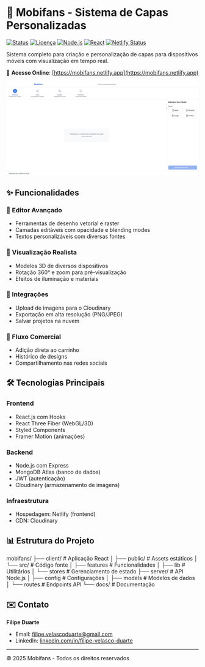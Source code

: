 # 🎨 Mobifans - Sistema de Capas Personalizadas

[![Status](https://img.shields.io/badge/status-em%20desenvolvimento-yellow)]()
[![Licença](https://img.shields.io/badge/license-CC--BY--4.0-blue)]()
[![Node.js](https://img.shields.io/badge/Node.js-14%2B-brightgreen)]()
[![React](https://img.shields.io/badge/React-17%2B-blue)]()
[![Netlify Status](https://api.netlify.com/api/v1/badges/2575eba2-1b06-4db8-af73-a7d0db2eabaa/deploy-status)](https://app.netlify.com/sites/mobifans/deploys)

Sistema completo para criação e personalização de capas para dispositivos móveis com visualização em tempo real.

🔗 **Acesso Online**: [https://mobifans.netlify.app](https://mobifans.netlify.app)

![Editor de Capas Mobifans](https://github.com/FilipeVDuarte/mobifans-capas-personalizadas/blob/main/CapturadeTela.png)

## ✨ Funcionalidades

### 🎨 Editor Avançado
- Ferramentas de desenho vetorial e raster
- Camadas editáveis com opacidade e blending modes
- Textos personalizáveis com diversas fontes

### 📱 Visualização Realista
- Modelos 3D de diversos dispositivos
- Rotação 360° e zoom para pré-visualização
- Efeitos de iluminação e materiais

### 🔄 Integrações
- Upload de imagens para o Cloudinary
- Exportação em alta resolução (PNG/JPEG)
- Salvar projetos na nuvem

### 🛒 Fluxo Comercial
- Adição direta ao carrinho
- Histórico de designs
- Compartilhamento nas redes sociais

## 🛠 Tecnologias Principais

### Frontend
- React.js com Hooks
- React Three Fiber (WebGL/3D)
- Styled Components
- Framer Motion (animações)

### Backend
- Node.js com Express
- MongoDB Atlas (banco de dados)
- JWT (autenticação)
- Cloudinary (armazenamento de imagens)

### Infraestrutura
- Hospedagem: Netlify (frontend)
- CDN: Cloudinary

## 📊 Estrutura do Projeto
mobifans/
├── client/ # Aplicação React
│ ├── public/ # Assets estáticos
│ └── src/ # Código fonte
│ ├── features # Funcionalidades
│ ├── lib # Utilitários
│ └── stores # Gerenciamento de estado
├── server/ # API Node.js
│ ├── config # Configurações
│ ├── models # Modelos de dados
│ └── routes # Endpoints API
└── docs/ # Documentação

## ✉️ Contato

**Filipe Duarte**  
- Email: filipe.velascoduarte@gmail.com  
- LinkedIn: [linkedin.com/in/filipe-velasco-duarte](https://www.linkedin.com/in/filipe-velasco-duarte/)  

---

© 2025 Mobifans - Todos os direitos reservados